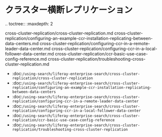 クラスター横断レプリケーション
=========================

.. toctree:: :maxdepth: 2

   cross-cluster-replication/cross-cluster-replication.md cross-cluster-replication/configuring-an-example-ccr-installation-replicating-between-data-centers.md cross-cluster-replication/configuring-ccr-in-a-remote-leader-data-center.md cross-cluster-replication/configuring-ccr-in-a-local-follower-data-center.md cross-cluster-replication/ccr-basic-use-case-config-reference.md cross-cluster-replication/troubleshooting-cross-cluster-replication.md

-  :doc:`/using-search/liferay-enterprise-search/cross-cluster-replication/cross-cluster-replication`
-  :doc:`/using-search/liferay-enterprise-search/cross-cluster-replication/configuring-an-example-ccr-installation-replicating-between-data-centers`
-  :doc:`/using-search/liferay-enterprise-search/cross-cluster-replication/configuring-ccr-in-a-remote-leader-data-center`
-  :doc:`/using-search/liferay-enterprise-search/cross-cluster-replication/configuring-ccr-in-a-local-follower-data-center`
-  :doc:`/using-search/liferay-enterprise-search/cross-cluster-replication/ccr-basic-use-case-config-reference`
-  :doc:`/using-search/liferay-enterprise-search/cross-cluster-replication/troubleshooting-cross-cluster-replication`
